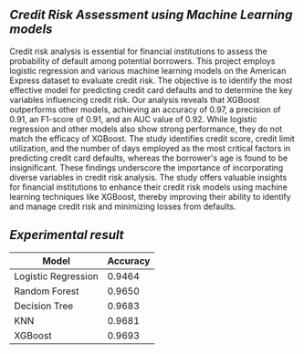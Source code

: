 ## *Credit Risk Assessment using Machine Learning models*

Credit risk analysis is essential for financial institutions to assess the probability of default among potential borrowers. This project employs logistic regression and various machine learning models on the American Express dataset to evaluate credit risk. The objective is to identify the most effective model for predicting credit card defaults and to determine the key variables influencing credit risk. Our analysis reveals that XGBoost outperforms other models, achieving an accuracy of 0.97, a precision of 0.91, an F1-score of 0.91, and an AUC value of 0.92. While logistic regression and other models also show strong performance, they do not match the efficacy of XGBoost. The study identifies credit score, credit limit utilization, and the number of days employed as the most critical factors in predicting credit card defaults, whereas the borrower's age is found to be insignificant. These findings underscore the importance of incorporating diverse variables in credit risk analysis. The study offers valuable insights for financial institutions to enhance their credit risk models using machine learning techniques like XGBoost, thereby improving their ability to identify and manage credit risk and minimizing losses from defaults.

## *Experimental result*

| Model               | Accuracy |
| ------------------- | -------- |
| Logistic Regression | 0.9464   |
| Random Forest       | 0.9650   |
| Decision Tree       | 0.9683   |
| KNN                 | 0.9681   |
| XGBoost             | 0.9693   |
